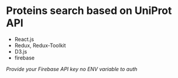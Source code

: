 # Proteins search based on UniProt API

- React.js
- Redux, Redux-Toolkit
- D3.js
- firebase

_Provide your Firebase API key no ENV variable to auth_
